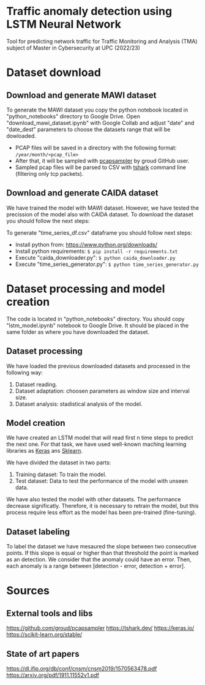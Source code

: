 # Traffic anomaly detection using LSTM Neural Network
Tool for predicting network traffic for Traffic Monitoring and Analysis (TMA) subject of Master in Cybersecurity at UPC (2022/23)

# Dataset download

## Download and generate MAWI dataset
To generate the MAWI dataset you copy the python notebook located in "python_notebooks" directory to Google Drive. Open "download_mawi_dataset.ipynb" with Google Collab and adjust "date" and "date_dest" parameters to choose the datasets range that will be dowloaded.

- PCAP files will be saved in a directory with the following format: ```/year/month/<pcap_file>```
- After that, it will be sampled with [pcapsampler](https://github.com/groud/pcapsampler) by groud GitHub user.
- Sampled pcap files will be parsed to CSV with [tshark](https://tshark.dev/) command line (filtering only tcp packets).

## Download and generate CAIDA dataset
We have trained the model with MAWI dataset. However, we have tested the precission of the model also with CAIDA dataset. To download the dataset you should follow the next steps:

To generate "time_series_df.csv" dataframe you should follow next steps:
- Install python from: https://www.python.org/downloads/
- Install python requirements: `$ pip install -r requirements.txt`
- Execute "caida_downloader.py": `$ python caida_downloader.py`
- Execute "time_series_generator.py": `$ python time_series_generator.py`

# Dataset processing and model creation
The code is located in "python_notebooks" directory. You should copy "lstm_model.ipynb" notebook to Google Drive. It should be placed in the same folder as where you have downloaded the dataset.

## Dataset processing
We have loaded the previous downloaded datasets and processed in the following way:
1. Dataset reading.
2. Dataset adaptation: choosen parameters as window size and interval size.
3. Dataset analysis: stadistical analysis of the model.

## Model creation
We have created an LSTM model that will read first n time steps to predict the next one. For that task, we have used well-known maching learning libraries as [Keras](https://keras.io/) ans [Sklearn](https://scikit-learn.org/stable/).

We have divided the dataset in two parts:
1. Training dataset: To train the model.
2. Test dataset: Data to test the performance of the model with unseen data.

We have also tested the model with other datasets. The performance decrease significatly. Therefore, it is necessary to retrain the model, but this process require less effort as the model has been pre-trained (fine-tuning).

## Dataset labeling
To label the dataset we have mesaured the slope between two consecutive points. If this slope is equal or higher than that threshold the point is marked as an detection. We consider that the anomaly could have an error. Then, each anomaly is a range between [detection - error, detection + error].

# Sources

## External tools and libs
https://github.com/groud/pcapsampler
https://tshark.dev/
https://keras.io/
https://scikit-learn.org/stable/

## State of art papers
https://dl.ifip.org/db/conf/cnsm/cnsm2019/1570563478.pdf
https://arxiv.org/pdf/1911.11552v1.pdf
